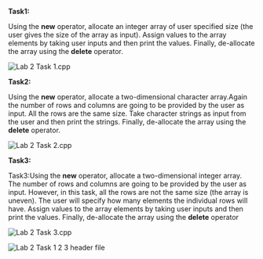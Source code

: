 **Task1:** 

Using the **new** operator, allocate an integer array of user specified size (the user gives the size of the array as input). Assign values to the array elements by taking user inputs and then print the values. Finally, de-allocate the array using the **delete** operator.

![Lab 2 Task 1.cpp](https://github.com/IAFahim/CSE225/blob/master/C%2B%2B/Lab/Lab%202/Task%201/Lab%202%20Task%201.png)

**Task2:** 

Using the **new** operator, allocate a two-dimensional character array.Again the number of rows and columns are going to be provided by the user as input. All the rows are the same size. Take character strings as input from the user and then print the strings. Finally, de-allocate the array using the **delete** operator.

![Lab 2 Task 2.cpp](https://github.com/IAFahim/CSE225/blob/master/C%2B%2B/Lab/Lab%202/Task%202/Lab%202%20Task%202.png)

**Task3:**

Task3:Using the **new** operator, allocate a two-dimensional integer array. The number of rows and columns are going to be provided by the user as input. However, in this task, all the rows are not the same size (the array is uneven). The user will specify how many elements the individual rows will have. Assign values to the array elements by taking user inputs and then print the values. Finally, de-allocate the array using the **delete** operator

![Lab 2 Task 3.cpp](https://github.com/IAFahim/CSE225/blob/master/C%2B%2B/Lab/Lab%202/Task%203/Lab%202%20Task%203.png)

![Lab 2 Task 1 2 3 header file](https://github.com/IAFahim/CSE225/blob/master/C%2B%2B/Lab/Lab%202/Task%201/Lab%202%20Task%201.png)
